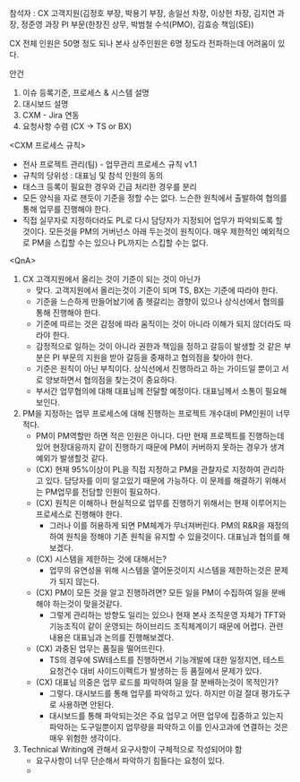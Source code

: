 참석자 : CX 고객지원(김정호 부장, 박용기 부장, 송일선 차장, 이상헌 차장, 김지연 과장, 정준영 과장
PI 부문(한창진 상무, 박범철 수석(PMO), 김효승 책임(SE))


CX 전체 인원은 50명 정도 되나 본사 상주인원은 6명 정도라 전파하는데 어려움이 있다.

안건
1. 이슈 등록기준, 프로세스 & 시스템 설명
2. 대시보드 설명
3. CXM - Jira 연동
4. 요청사항 수렴 (CX -> TS or BX)

<CXM 프로세스 규칙>
- 전사 프로젝트 관리(팀) - 업무관리 프로세스 규칙 v1.1
- 규칙의 당위성 : 대표님 및 참석 인원의 동의
- 태스크 등록이 필요한 경우와 긴급 처리한 경우를 분리
- 모든 양식을 자로 잰듯이 기준을 정할 수는 없다. 느슨한 원칙에서 출발하여 협의를 통해 업무를 진행해야 한다.
- 직접 실무자로 지정하더라도 PL로 다시 담당자가 지정되어 업무가 파악되도록 할 것이다. 모든것을 PM의 거버넌스 아래 두는것이 원칙이다. 매우 제한적인 예외적으로 PM을 스킵할 수는 있으나 PL까지는 스킵할 수는 없다.

\<QnA>
1. CX 고객지원에서 올리는 것이 기준이 되는 것이 아닌가
	- 맞다. 고객지원에서 올리는것이 기준이 되며 TS, BX는 기준에 따라야 한다.
	- 기준을 느슨하게 만들어놨기에 좀 헷갈리는 경향이 있으나 상식선에서 협의를 통해 진행해야 한다.
	- 기준에 따르는 것은 감정에 따라 움직이는 것이 아니라 이해가 되지 않더라도 따라야 한다.
	- 감정적으로 일하는 것이 아니라 권한과 책임을 정하고 갈등이 발생할 것 같은 부분은 PI 부문의 지원을 받아 갈등을 중재하고 협의점을 찾아야 한다.
	- 기준은 원칙이 아닌 부칙이다. 상식선에서 진행하라고 하는 가이드일 뿐이고 서로 양보하면서 협의점을 찾는것이 중요하다.
	- 부서간 업무협의에 대해 대표님께 전달할 예정이다. 대표님께서 소통이 필요해 보인다.
2. PM을 지정하는 업무 프로세스에 대해 진행하는 프로젝트 개수대비 PM인원이 너무 적다.
	- PM이 PM역할만 하면 적은 인원은 아니다. 다만 현재 프로젝트를 진행하는데 있어 현장대응까지 같이 진행하기 때문에 PM이 커버하지 못하는 경우가 생겨 예외가 발생할것 같다.
	- (CX) 현재 95%이상이 PL을 직접 지정하고 PM을 관찰자로 지정하여 관리하고 있다. 담당자를 이미 알고있기 때문에 가능하다. 이 문제를 해결하기 위해서는 PM업무를 전담할 인원이 필요하다.
	- (CX) 원칙은 이해하나 현실적으로 업무를 진행하기 위해서는 현재 이루어지는 프로세스로 진행해야 한다.
		- 그러나 이를 허용하게 되면 PM체계가 무너져버린다. PM의 R&R을 재정의하여 원칙을 정해야 기존 원칙을 유지할 수 있을것이다. 대표님과 협의를 해보겠다.
	- (CX) 시스템을 제한하는 것에 대해서는?
		- 업무의 유연성을 위해 시스템을 열어둔것이지 시스템을 제한하는것은 문제가 되지 않는다. 
	- (CX) PM이 모든 것을 알고 진행하려면? 모든 일을 PM이 수집하여 일을 분배해야 하는것이 맞을것같다.
		- 그렇게 관리하는 방향도 일리는 있으나 현재 본사 조직운영 자체가 TFT와 기능조직이 같이 운영되는 하이브리드 조직체계이기 때문에 어렵다. 관련 내용은 대표님과 논의를 진행해보겠다.
	- (CX) 과중된 업무는 품질을 떨어뜨린다. 
		- TS의 경우에 SW테스트를 진행하면서 기능개발에 대한 일정지연, 테스트 요청건수 대비 사이드이펙트가 발생하는 등 품질에서 문제가 있다. 
	- (CX) 대표님 의중은 업무 로드를 파악하여 일을 잘 분배하는것이 목적인가?
		- 그렇다. 대시보드를 통해 업무를 파악하고 있다. 하지만 이걸 절대 평가도구로 사용하면 안된다.
		- 대시보드를 통해 파악되는것은 주요 업무고 어떤 업무에 집중하고 있는지 파악하는 도구일뿐이지 업무량을 파악하고 이를 인사고과에 연결하는 것은 매우 위험한 생각이다.
3. Technical Writing에 관해서 요구사항이 구체적으로 작성되어야 함
	- 요구사항이 너무 단순해서 파악하기 힘들다는 요청이 있다.
	- 